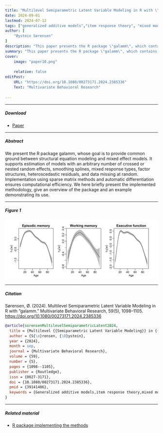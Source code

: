 ```yaml
---
title: "Multilevel Semiparametric Latent Variable Modeling in R with \"galamm\"" 
date: 2024-09-01
lastmod: 2024-07-12
tags: ["generalized additive models","item response theory", "mixed models", "mixed response", "R"]
author: [
    "Øystein Sørensen"
]
description: "This paper presents the R package \"galamm\", which contains open-source implementations for generalized additive latent and mixed models (GALAMMs). Published in Multivariate Behavioral Research."
summary: "This paper presents the R package \"galamm\", which contains open-source implementations for generalized additive latent and mixed models (GALAMMs). Published in Multivariate Behavioral Research."
cover:
    image: "paper10.png"
    
    relative: false
editPost:
    URL: "https://doi.org/10.1080/00273171.2024.2385336"
    Text: "Multivariate Behavioral Research"

---
```


---

##### Download

+ [Paper](https://doi.org/10.1080/00273171.2024.2385336)

---

##### Abstract

We present the R package galamm, whose goal is to provide common ground between structural equation modeling and mixed effect models. It supports estimation of models with an arbitrary number of crossed or nested random effects, smoothing splines, mixed response types, factor structures, heteroscedastic residuals, and data missing at random. Implementation using sparse matrix methods and automatic differentiation ensures computational efficiency. We here briefly present the implemented methodology, give an overview of the package and an example demonstrating its use.

---

##### Figure 1

![](paper10.png)

---

##### Citation

Sørensen, Ø. (2024). Multilevel Semiparametric Latent Variable Modeling in R with “galamm.” Multivariate Behavioral Research, 59(5), 1098–1105. https://doi.org/10.1080/00273171.2024.2385336


```BibTeX
@article{sorensenMultilevelSemiparametricLatent2024,
  title = {Multilevel {{Semiparametric Latent Variable Modeling}} in {{R}} with ``Galamm''},
  author = {S{\o}rensen, {\O}ystein},
  year = {2024},
  month = sep,
  journal = {Multivariate Behavioral Research},
  volume = {59},
  number = {5},
  pages = {1098--1105},
  publisher = {Routledge},
  issn = {0027-3171},
  doi = {10.1080/00273171.2024.2385336},
  pmid = {39141406},
  keywords = {Generalized additive models,item response theory,mixed models,mixed response,R,structural equation modeling}
}
```

---

##### Related material

+ [R package implementing the methods](https://cran.r-project.org/package=galamm)
